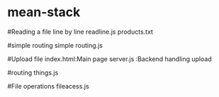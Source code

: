 # mean-stack

#Reading a file line by line
readline.js
products.txt

#simple routing
simple routing.js

#Upload file
index.html:Main page
server.js :Backend handling upload

#routing
things.js

#File operations
fileacess.js


